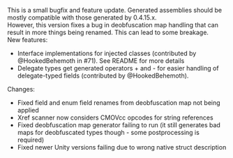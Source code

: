This is a small bugfix and feature update. Generated assemblies should be mostly compatible with those generated by 0.4.15.x.  
However, this version fixes a bug in deobfuscation map handling that can result in more things being renamed. This can lead to some breakage.  
New features:
 * Interface implementations for injected classes (contributed by @HookedBehemoth in #71). See README for more details  
 * Delegate types get generated operators + and - for easier handling of delegate-typed fields (contributed by @HookedBehemoth).

Changes:
 * Fixed field and enum field renames from deobfuscation map not being applied
 * Xref scanner now considers CMOVcc opcodes for string references
 * Fixed deobfuscation map generator failing to run (it still generates bad maps for deobfuscated types though - some postprocessing is required)
 * Fixed newer Unity versions failing due to wrong native struct description
 